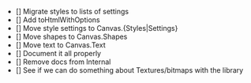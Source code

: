- [] Migrate styles to lists of settings
- [] Add toHtmlWithOptions
- [] Move style settings to Canvas.{Styles|Settings}
- [] Move shapes to Canvas.Shapes
- [] Move text to Canvas.Text
- [] Document it all properly
- [] Remove docs from Internal
- [] See if we can do something about Textures/bitmaps with the library
